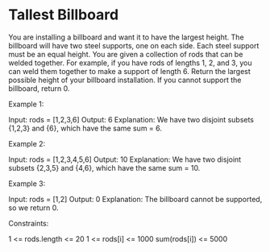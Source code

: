 # Tallest Billboard

You are installing a billboard and want it to have the largest height. The billboard will have two steel supports, one on each side. Each steel support must be an equal height.
You are given a collection of rods that can be welded together. For example, if you have rods of lengths 1, 2, and 3, you can weld them together to make a support of length 6.
Return the largest possible height of your billboard installation. If you cannot support the billboard, return 0.

Example 1:

Input: rods = [1,2,3,6]
Output: 6
Explanation: We have two disjoint subsets {1,2,3} and {6}, which have the same sum = 6.

Example 2:

Input: rods = [1,2,3,4,5,6]
Output: 10
Explanation: We have two disjoint subsets {2,3,5} and {4,6}, which have the same sum = 10.

Example 3:

Input: rods = [1,2]
Output: 0
Explanation: The billboard cannot be supported, so we return 0.

Constraints:

1 <= rods.length <= 20
1 <= rods[i] <= 1000
sum(rods[i]) <= 5000
